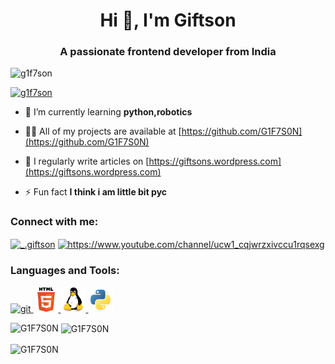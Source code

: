 <h1 align="center">Hi 👋, I'm Giftson</h1>
<h3 align="center">A passionate frontend developer from India</h3>

<p align="left"> <img src="https://komarev.com/ghpvc/?username=g1f7son&label=Profile%20views&color=0e75b6&style=flat" alt="g1f7son" /> </p>

<p align="left"> <a href="https://github.com/ryo-ma/github-profile-trophy"><img src="https://github-profile-trophy.vercel.app/?username=g1f7son" alt="g1f7son" /></a> </p>

- 🌱 I’m currently learning **python,robotics**

- 👨‍💻 All of my projects are available at [https://github.com/G1F7S0N](https://github.com/G1F7S0N)

- 📝 I regularly write articles on [https://giftsons.wordpress.com](https://giftsons.wordpress.com)

- ⚡ Fun fact **I think i am little bit pyc**

<h3 align="left">Connect with me:</h3>
<p align="left">
<a href="https://instagram.com/_.giftson" target="blank"><img align="center" src="https://raw.githubusercontent.com/rahuldkjain/github-profile-readme-generator/master/src/images/icons/Social/instagram.svg" alt="_.giftson" height="30" width="40" /></a>
<a href="https://www.youtube.com/c/https://www.youtube.com/channel/ucw1_cqjwrzxivccu1rqsexg" target="blank"><img align="center" src="https://raw.githubusercontent.com/rahuldkjain/github-profile-readme-generator/master/src/images/icons/Social/youtube.svg" alt="https://www.youtube.com/channel/ucw1_cqjwrzxivccu1rqsexg" height="30" width="40" /></a>
</p>

<h3 align="left">Languages and Tools:</h3>
<p align="left"> <a href="https://git-scm.com/" target="_blank" rel="noreferrer"> <img src="https://www.vectorlogo.zone/logos/git-scm/git-scm-icon.svg" alt="git" width="40" height="40"/> </a> <a href="https://www.w3.org/html/" target="_blank" rel="noreferrer"> <img src="https://raw.githubusercontent.com/devicons/devicon/master/icons/html5/html5-original-wordmark.svg" alt="html5" width="40" height="40"/> </a> <a href="https://www.linux.org/" target="_blank" rel="noreferrer"> <img src="https://raw.githubusercontent.com/devicons/devicon/master/icons/linux/linux-original.svg" alt="linux" width="40" height="40"/> </a> <a href="https://www.python.org" target="_blank" rel="noreferrer"> <img src="https://raw.githubusercontent.com/devicons/devicon/master/icons/python/python-original.svg" alt="python" width="40" height="40"/> </a> </p>

<p><img align="left" src="https://github-readme-stats.vercel.app/api/top-langs?username=G1F7S0N&show_icons=true&locale=en&layout=compact" alt="G1F7S0N" /></p>

<p>&nbsp;<img align="center" src="https://github-readme-stats.vercel.app/api?username=G1F7S0N&show_icons=true&locale=en" alt="G1F7S0N" /></p>

<p><img align="center" src="https://github-readme-streak-stats.herokuapp.com/?user=G1F7S0N&" alt="G1F7S0N" /></p>
